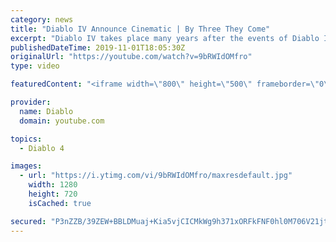 ```yaml
---
category: news
title: "Diablo IV Announce Cinematic | By Three They Come"
excerpt: "Diablo IV takes place many years after the events of Diablo III, after millions have been slaughtered by the actions of the High Heavens and Burning Hells alike."
publishedDateTime: 2019-11-01T18:05:30Z
originalUrl: "https://youtube.com/watch?v=9bRWIdOMfro"
type: video

featuredContent: "<iframe width=\"800\" height=\"500\" frameborder=\"0\" src=\"https://www.youtube.com/embed/9bRWIdOMfro\" allow=\"accelerometer; autoplay; encrypted-media; gyroscope; picture-in-picture\" allowfullscreen></iframe>"

provider:
  name: Diablo
  domain: youtube.com

topics:
  - Diablo 4

images:
  - url: "https://i.ytimg.com/vi/9bRWIdOMfro/maxresdefault.jpg"
    width: 1280
    height: 720
    isCached: true

secured: "P3nZZB/39ZEW+BBLDMuaj+Kia5vjCICMkWg9h371xORFkFNF0hl0M706V21jtUjz2X+PK4Upl8uDfuFvQwdBOhJOSmfxLXKPYpvfJhbtjz6nuxv+l4YJqs70y6AJoQ4kikXOsVYClY7PMFJ0qCRwOTfqqKPGDVKZ3IfT3SkP1GErOcHEp/Sv3XOpyTbBvmJN5aO8sG4d+R23gY3BxBdbD7BJCLF80m3CZyNCd+jMG6fcnbNdon38nbfcuSaGX4Vuxsin5afBBXjGXsXzczCN5qQo3ckRL9jeMW4EDUnrDHEzXjMhCjzZI6GO62vZvTwvxPOqEUgXl2JBJveRxIuPNSmVAPHzfJ6ogxjmP6QVPJvWMFIBQk2DIdJLX1/8NRJoCQx92AARRVwVRpYHEQiCBnXHF8RhqpDb32YnZazGR1w0kDBS+Qo16v0TrQap+JZ6;r5nmWOyivzjipq+BOi78dg=="
---
```


